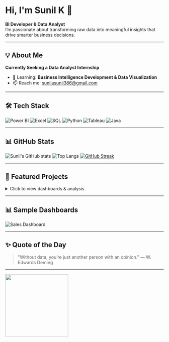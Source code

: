 # Hi, I'm Sunil K 👋
**BI Developer & Data Analyst**  
I’m passionate about transforming raw data into meaningful insights that drive smarter business decisions.

---

## 💡 About Me
  **Currently Seeking a Data Analyst Internship**
- 🌱 Learning: **Business Intelligence Development & Data Visualization**
- 📫 Reach me: [sunilasunil386@gmail.com](mailto:sunilasunil386@gmail.com)

---

## 🛠 Tech Stack
![Power BI](https://img.shields.io/badge/PowerBI-F2C811?style=for-the-badge&logo=powerbi&logoColor=black)
![Excel](https://img.shields.io/badge/Excel-217346?style=for-the-badge&logo=microsoft-excel&logoColor=white)
![SQL](https://img.shields.io/badge/SQL-003B57?style=for-the-badge&logo=database&logoColor=white)
![Python](https://img.shields.io/badge/Python-3776AB?style=for-the-badge&logo=python&logoColor=white)
![Tableau](https://img.shields.io/badge/Tableau-E97627?style=for-the-badge&logo=tableau&logoColor=white)
![Java](https://img.shields.io/badge/Java-ED8B00?style=for-the-badge&logo=java&logoColor=white)

---

## 📊 GitHub Stats
![Sunil's GitHub stats](https://github-readme-stats.vercel.app/api?username=sunila-k05&show_icons=true&theme=radical)
![Top Langs](https://github-readme-stats.vercel.app/api/top-langs/?username=sunila-k05&layout=compact&theme=radical)
[![GitHub Streak](https://streak-stats.demolab.com?user=sunila-k05&theme=radical)](https://git.io/streak-stats)

---

## 📂 Featured Projects
<details>
  <summary>Click to view dashboards & analysis</summary>

  - [Sales Dashboard - Power BI](https://github.com/sunila-k05/Sales-Dashboard) — Interactive analysis of 50k+ sales records
  - [Customer Churn Analysis - Python](https://github.com/sunila-k05/Churn-Analysis) — Predictive model with 85% accuracy
  - [Excel HR Analytics](https://github.com/sunila-k05/HR-Analytics) — Automated workforce KPI tracking
</details>

---
## 📊 Sample Dashboards
![Sales Dashboard](https://raw.githubusercontent.com/sunila-k05/sunila-k05/main/assets/sales_dashboard.png)


---

## ✨ Quote of the Day
> "Without data, you’re just another person with an opinion." — W. Edwards Deming

---

<!-- Fun GIF -->
<img src="https://media.giphy.com/media/v1.Y2lkPTc5MGI3NjExNjRzN3loZGJtd2JxZjMwb3Q2OTFjbWw0c3A1b3M1YjhrcGd2bTg5YSZlcD12MV9naWZzX3NlYXJjaCZjdD1n/YyKPbc5OOTSQE/giphy.gif" width="200">
